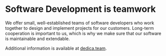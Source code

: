 # Software Development is teamwork

We offer small, well-established teams of software developers who work together to design and implement projects for our customers. 
Long-term cooperation is important to us, which is why we make sure that our software is maintainable and extendable.

Additional information is available at [dedica.team](https://dedica.team/en/).